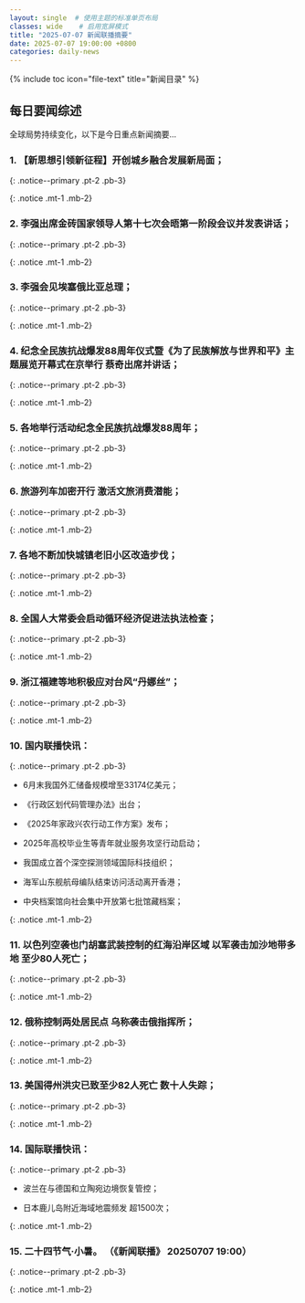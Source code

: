 ```yaml
---
layout: single  # 使用主题的标准单页布局
classes: wide    # 启用宽屏模式
title: "2025-07-07 新闻联播摘要"
date: 2025-07-07 19:00:00 +0800
categories: daily-news
---
```


{% include toc icon="file-text" title="新闻目录" %}
   
## 每日要闻综述

全球局势持续变化，以下是今日重点新闻摘要...

### 1. 【新思想引领新征程】开创城乡融合发展新局面； 

{: .notice--primary .pt-2 .pb-3}

{: .notice .mt-1 .mb-2}

### 2. 李强出席金砖国家领导人第十七次会晤第一阶段会议并发表讲话； 

{: .notice--primary .pt-2 .pb-3}

{: .notice .mt-1 .mb-2}

### 3. 李强会见埃塞俄比亚总理； 

{: .notice--primary .pt-2 .pb-3}

{: .notice .mt-1 .mb-2}

### 4. 纪念全民族抗战爆发88周年仪式暨《为了民族解放与世界和平》主题展览开幕式在京举行 蔡奇出席并讲话； 

{: .notice--primary .pt-2 .pb-3}

{: .notice .mt-1 .mb-2}

### 5. 各地举行活动纪念全民族抗战爆发88周年； 

{: .notice--primary .pt-2 .pb-3}

{: .notice .mt-1 .mb-2}

### 6. 旅游列车加密开行 激活文旅消费潜能； 

{: .notice--primary .pt-2 .pb-3}

{: .notice .mt-1 .mb-2}

### 7. 各地不断加快城镇老旧小区改造步伐； 

{: .notice--primary .pt-2 .pb-3}

{: .notice .mt-1 .mb-2}

### 8. 全国人大常委会启动循环经济促进法执法检查； 

{: .notice--primary .pt-2 .pb-3}

{: .notice .mt-1 .mb-2}

### 9. 浙江福建等地积极应对台风“丹娜丝”； 

{: .notice--primary .pt-2 .pb-3}

{: .notice .mt-1 .mb-2}

### 10. 国内联播快讯： 

{: .notice--primary .pt-2 .pb-3}

- 6月末我国外汇储备规模增至33174亿美元；

- 《行政区划代码管理办法》出台；

- 《2025年家政兴农行动工作方案》发布；

- 2025年高校毕业生等青年就业服务攻坚行动启动；

- 我国成立首个深空探测领域国际科技组织；

- 海军山东舰航母编队结束访问活动离开香港；

- 中央档案馆向社会集中开放第七批馆藏档案；

{: .notice .mt-1 .mb-2}

### 11. 以色列空袭也门胡塞武装控制的红海沿岸区域 以军袭击加沙地带多地 至少80人死亡； 

{: .notice--primary .pt-2 .pb-3}

{: .notice .mt-1 .mb-2}

### 12. 俄称控制两处居民点 乌称袭击俄指挥所； 

{: .notice--primary .pt-2 .pb-3}

{: .notice .mt-1 .mb-2}

### 13. 美国得州洪灾已致至少82人死亡 数十人失踪； 

{: .notice--primary .pt-2 .pb-3}

{: .notice .mt-1 .mb-2}

### 14. 国际联播快讯： 

{: .notice--primary .pt-2 .pb-3}

- 波兰在与德国和立陶宛边境恢复管控；

- 日本鹿儿岛附近海域地震频发 超1500次；

{: .notice .mt-1 .mb-2}

### 15. 二十四节气·小暑。 （《新闻联播》 20250707 19:00） 

{: .notice--primary .pt-2 .pb-3}

{: .notice .mt-1 .mb-2}